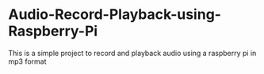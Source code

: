 # Audio-Record-Playback-using-Raspberry-Pi
This is a simple project to record and playback audio using a raspberry pi in mp3 format
